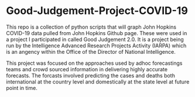 # Good-Judgement-Project-COVID-19
This repo is a collection of python scripts that will graph John Hopkins COVID-19 data pulled from John Hopkins Github page. 
These were used in a project I participated in called Good Judgement 2.0. It is a project being run by the Intelligence Advanced Research Projects Activity (IARPA)
which is an angency within the Office of the Director of National Intelligence.

This project was focused on the approaches used by adhoc forecastings teams and crowd sourced information in delivering highly accurate forecasts.
The forcasts involved predicting the cases and deaths both international at the country level and domestically at the state level at future point in time. 


          
